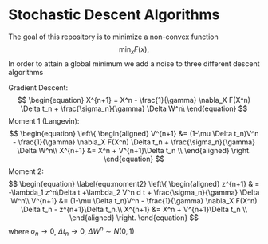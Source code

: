 # Stochastic Descent Algorithms

The goal of this repository is to minimize a non-convex function
$$
\begin{equation}
\min_{x} F(x),
\end{equation}
$$
In order to attain a global minimum we add a noise to three different descent algorithms

Gradient Descent:
$$
\begin{equation}
X^{n+1} = X^n - \frac{1}{\gamma} \nabla_X F(X^n) \Delta t_n + \frac{\sigma_n}{\gamma} \Delta W^n\
\end{equation}
$$
Moment 1 (Langevin):
$$
\begin{equation}
\left\{
\begin{aligned}
V^{n+1} &=  (1-\mu \Delta t_n)V^n - \frac{1}{\gamma} \nabla_X F(X^n) \Delta t_n + \frac{\sigma_n}{\gamma} \Delta W^n\\
X^{n+1} &= X^n + V^{n+1}\Delta t_n \\
\end{aligned}
\right.
\end{equation}
$$
Moment 2:
$$
\begin{equation} \label{equ:moment2}
\left\{
\begin{aligned}
z^{n+1} & = -\lambda_1 z^n\Delta t +\lambda_2 V^n d t + \frac{\sigma_n}{\gamma} \Delta W^n\\
V^{n+1} &=  (1-\mu \Delta t_n)V^n - \frac{1}{\gamma} \nabla_X F(X^n) \Delta t_n - z^{n+1}\Delta t_n.\\
X^{n+1} &= X^n + V^{n+1}\Delta t_n \\
\end{aligned}
\right.
\end{equation}
$$
where $\sigma_n \to 0$, $\Delta t_n \to 0$, $\Delta W^n \sim N(0,1)$

